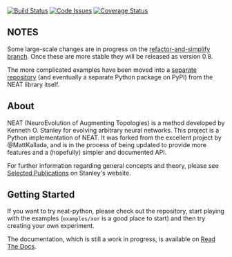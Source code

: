 [![Build Status](https://travis-ci.org/CodeReclaimers/neat-python.svg)](https://travis-ci.org/CodeReclaimers/neat-python)
[![Code Issues](https://www.quantifiedcode.com/api/v1/project/2bb1d19f57684f4589cb4700f99dd75e/badge.svg)](https://www.quantifiedcode.com/app/project/2bb1d19f57684f4589cb4700f99dd75e)
[![Coverage Status](https://coveralls.io/repos/CodeReclaimers/neat-python/badge.svg?branch=master&service=github)](https://coveralls.io/github/CodeReclaimers/neat-python?branch=master)

## NOTES ##

Some large-scale changes are in progress on the [refactor-and-simplify branch](https://github.com/CodeReclaimers/neat-python/tree/refactor-and-simplify). 
Once these are more stable they will be released as version 0.8.


The more complicated examples have been moved into a [separate repository](https://github.com/CodeReclaimers/neat-python-examples) 
(and eventually a separate Python package on PyPI) from the NEAT library 
itself.  

## About ##

NEAT (NeuroEvolution of Augmenting Topologies) is a method developed by Kenneth O. Stanley for evolving arbitrary neural 
networks. This project is a Python implementation of NEAT.  It was forked from the excellent project by @MattKallada, 
and is in the process of being updated to provide more features and a (hopefully) simpler and documented API.

For further information regarding general concepts and theory, please see [Selected Publications](http://www.cs.ucf.edu/~kstanley/#publications) on Stanley's website.


## Getting Started ##

If you want to try neat-python, please check out the repository, start playing with the examples (`examples/xor` is a good place to start) and then try creating your own experiment.

The documentation, which is still a work in progress, is available on [Read The Docs](http://neat-python.readthedocs.io).
